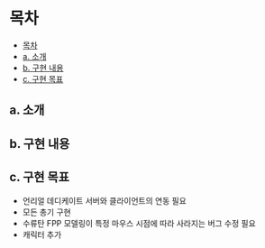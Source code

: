 # 목차
* [목차](#목차)
* [a. 소개](#소개)
* [b. 구현 내용](#구현-내용)
* [c. 구현 목표](#구현-목표)


## a. 소개

## b. 구현 내용

## c. 구현 목표
- 언리얼 데디케이트 서버와 클라이언트의 연동 필요
- 모든 총기 구현
- 수류탄 FPP 모델링이 특정 마우스 시점에 따라 사라지는 버그 수정 필요
- 캐릭터 추가
